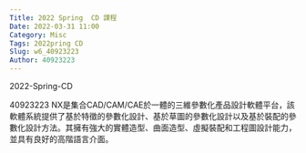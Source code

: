 ```yaml
---
Title: 2022 Spring  CD 課程
Date: 2022-03-31 11:00
Category: Misc
Tags: 2022pring CD
Slug: w6_40923223
Author: 40923223
---
```


2022-Spring-CD

<!-- PELICAN_END_SUMMARY -->
40923223
 NX是集合CAD/CAM/CAE於一體的三維參數化產品設計軟體平台，該軟體系統提供了基於特徵的參數化設計、基於草圖的參數化設計以及基於裝配的參數化設計方法。其擁有強大的實體造型、曲面造型、虛擬裝配和工程圖設計能力，並具有良好的高階語言介面。



